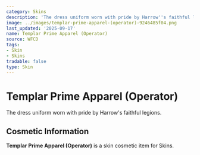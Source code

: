 ```yaml
---
category: Skins
description: 'The dress uniform worn with pride by Harrow''s faithful legions. '
image: ../images/templar-prime-apparel-(operator)-9246485f04.png
last_updated: '2025-09-17'
name: Templar Prime Apparel (Operator)
source: WFCD
tags:
- Skin
- Skins
tradable: false
type: Skin
---
```


# Templar Prime Apparel (Operator)

The dress uniform worn with pride by Harrow's faithful legions. 

## Cosmetic Information

**Templar Prime Apparel (Operator)** is a skin cosmetic item for Skins.

